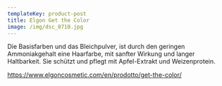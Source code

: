 ```yaml
---
templateKey: product-post
title: Elgon Get the Color
image: /img/dsc_0710.jpg
---
```

Die Basisfarben und das Bleichpulver, ist durch den geringen Ammoniakgehalt eine Haarfarbe, mit sanfter Wirkung und langer Haltbarkeit. Sie schützt und pflegt mit Apfel-Extrakt und Weizenprotein.

<https://www.elgoncosmetic.com/en/prodotto/get-the-color/>
